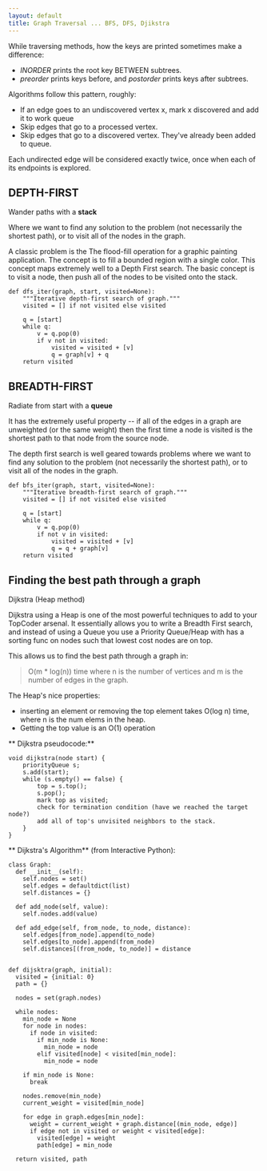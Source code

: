 ```yaml
---
layout: default
title: Graph Traversal ... BFS, DFS, Djikstra
---
```




While traversing methods, how the keys are printed sometimes make a difference:

- *INORDER* prints the root key BETWEEN subtrees.
- *preorder* prints keys before, and *postorder* prints keys after subtrees.

Algorithms follow this pattern, roughly:

- If an edge goes to an undiscovered vertex x, mark x discovered and add it to work queue
- Skip edges that go to a processed vertex.
- Skip edges that go to a discovered vertex. They've already been added to queue.

Each undirected edge will be considered exactly twice, once when each of its endpoints is explored.


## DEPTH-FIRST

Wander paths with a **stack**  

Where we want to find any solution to the problem (not necessarily the shortest path), or to visit all of the nodes in the graph. 

A classic problem is the The flood-fill operation for a graphic painting application. The concept is to fill a bounded region with a single color. This concept maps extremely well to a Depth First search. The basic concept is to visit a node, then push all of the nodes to be visited onto the stack.


    def dfs_iter(graph, start, visited=None):
        """Iterative depth-first search of graph."""
        visited = [] if not visited else visited

        q = [start]
        while q:
            v = q.pop(0)
            if v not in visited:
                visited = visited + [v]
                q = graph[v] + q
        return visited


## BREADTH-FIRST

Radiate from start with a **queue**

It has the extremely useful property -- if all of the edges in a graph are unweighted (or the same weight) then the first time a node is visited is the shortest path to that node from the source node.

The depth first search is well geared towards problems where we want to find any solution to the problem (not necessarily the shortest path), or to visit all of the nodes in the graph. 


    def bfs_iter(graph, start, visited=None):
        """Iterative breadth-first search of graph."""
        visited = [] if not visited else visited

        q = [start]
        while q:
            v = q.pop(0)
            if not v in visited:
                visited = visited + [v]
                q = q + graph[v]
        return visited


## Finding the best path through a graph

Dijkstra (Heap method)

Dijkstra using a Heap is one of the most powerful techniques to add to your TopCoder arsenal. It essentially allows you to write a Breadth First search, and instead of using a Queue you use a Priority Queue/Heap with  has a sorting func on nodes such that lowest cost nodes are on top.

This allows us to find the best path through a graph in:

> O(m * log(n)) time where n is the number of vertices and m is the number of edges in the graph.

The Heap's nice properties:

- inserting an element or removing the top element takes O(log n) time, where n is the num elems in the heap. 
- Getting the top value is an O(1) operation


** Dijkstra pseudocode:**

    void dijkstra(node start) {
        priorityQueue s;
        s.add(start);
        while (s.empty() == false) {
            top = s.top();
            s.pop();
            mark top as visited;
            check for termination condition (have we reached the target node?)
            add all of top's unvisited neighbors to the stack.
        }
    }


** Dijkstra's Algorithm** (from Interactive Python):  

    class Graph:
      def __init__(self):
        self.nodes = set()
        self.edges = defaultdict(list)
        self.distances = {}

      def add_node(self, value):
        self.nodes.add(value)

      def add_edge(self, from_node, to_node, distance):
        self.edges[from_node].append(to_node)
        self.edges[to_node].append(from_node)
        self.distances[(from_node, to_node)] = distance


    def dijsktra(graph, initial):
      visited = {initial: 0}
      path = {}

      nodes = set(graph.nodes)

      while nodes: 
        min_node = None
        for node in nodes:
          if node in visited:
            if min_node is None:
              min_node = node
            elif visited[node] < visited[min_node]:
              min_node = node

        if min_node is None:
          break

        nodes.remove(min_node)
        current_weight = visited[min_node]

        for edge in graph.edges[min_node]:
          weight = current_weight + graph.distance[(min_node, edge)]
          if edge not in visited or weight < visited[edge]:
            visited[edge] = weight
            path[edge] = min_node

      return visited, path


